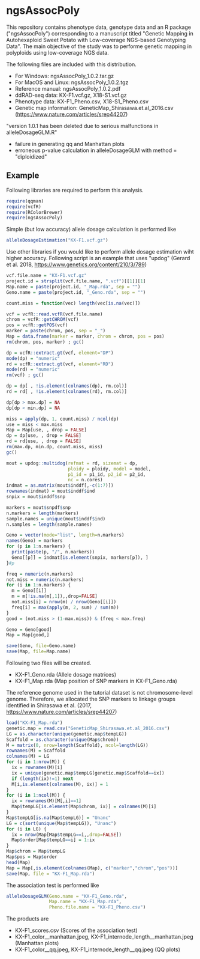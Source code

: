 # ngsAssocPoly
This repository contains phenotype data, genotype data and an R package ("ngsAssocPoly") corresponding to a manuscript titled "Genetic Mapping in Autohexaploid Sweet Potato with Low-coverage NGS-based Genotyping Data".
The main objective of the study was to performe genetic mapping in polyploids using low-coverage NGS data.

The following files are included with this distribution.

  - For Windows:   		ngsAssocPoly_1.0.2.tar.gz
  - For MacOS and Linux:	ngsAssocPoly_1.0.2.tgz
  - Reference manual:	ngsAssocPoly_1.0.2.pdf
  - ddRAD-seq data:	KX-F1.vcf.gz, X18-S1.vcf.gz
  - Phenotype data: KX-F1_Pheno.csv, X18-S1_Pheno.csv
  - Genetic map information: GeneticMap_Shirasawa.et.al_2016.csv (https://www.nature.com/articles/srep44207)

<!-- end list -->

"version 1.0.1 has been deleted due to serious malfunctions in alleleDosageGLM.R"
  - failure in generating qq and Manhattan plots
  - erroneous p-value calculation in alleleDosageGLM with method = "diploidized"


<!-- end list -->


## Example

Following libraries are required to perform this analysis.
``` r
require(qqman)
require(vcfR)
require(RColorBrewer)
require(ngsAssocPoly)
```

Simple (but low accuracy) allele dosage calculation is performed like
``` r 
alleleDosageEstimation("KX-F1.vcf.gz")
```

Use other libraries if you would like to perform allele dosage estimation wiht higher accuracy.
Following script is an example that uses "updog" (Gerard et al. 2018, https://www.genetics.org/content/210/3/789)
``` r 
vcf.file.name = "KX-F1.vcf.gz"
project.id = strsplit(vcf.file.name, ".vcf")[[1]][1]
Map.name = paste(project.id, "_Map.rda", sep = "")
Geno.name = paste(project.id, "_Geno.rda", sep = "")

count.miss = function(vec) length(vec[is.na(vec)])

vcf = vcfR::read.vcfR(vcf.file.name)
chrom = vcfR::getCHROM(vcf)
pos = vcfR::getPOS(vcf)
marker = paste(chrom, pos, sep = "_")
Map = data.frame(marker = marker, chrom = chrom, pos = pos)
rm(chrom, pos, marker) ; gc()

dp = vcfR::extract.gt(vcf, element="DP")
mode(dp) = "numeric"
rd = vcfR::extract.gt(vcf, element="RD")
mode(rd) = "numeric"
rm(vcf) ; gc()

dp = dp[ , !is.element(colnames(dp), rm.col)]
rd = rd[ , !is.element(colnames(rd), rm.col)]

dp[dp > max.dp] = NA
dp[dp < min.dp] = NA

miss = apply(dp, 1, count.miss) / ncol(dp)
use = miss < max.miss
Map = Map[use, , drop = FALSE]
dp = dp[use, , drop = FALSE]
rd = rd[use, , drop = FALSE]
rm(max.dp, min.dp, count.miss, miss)
gc()

mout = updog::multidog(refmat = rd, sizemat = dp, 
                       ploidy = ploidy, model = model, 
                       p1_id = p1_id, p2_id = p2_id, 
                       nc = n.cores)
indmat = as.matrix(mout$inddf[,-c(1:7)])
rownames(indmat) = mout$inddf$ind
snpix = mout$inddf$snp

markers = mout$snpdf$snp
n.markers = length(markers)
sample.names = unique(mout$inddf$ind)
n.samples = length(sample.names)

Geno = vector(mode="list", length=n.markers)
names(Geno) = markers
for (p in 1:n.markers) {
  print(paste(p, "/", n.markers))
  Geno[[p]] = indmat[is.element(snpix, markers[p]), ]
}#p

freq = numeric(n.markers)
not.miss = numeric(n.markers)
for (i in 1:n.markers) {
  m = Geno[[i]]
  m = m[!is.na(m[,1]),,drop=FALSE]
  not.miss[i] = nrow(m) / nrow(Geno[[i]])
  freq[i] = max(apply(m, 2, sum) / sum(m))
}
good = (not.miss > (1-max.miss)) & (freq < max.freq)

Geno = Geno[good]
Map = Map[good,]

save(Geno, file=Geno.name)
save(Map, file=Map.name)
```

Following two files will be created.

  - KX-F1_Geno.rda (Allele dosage matrices)
  - KX-F1_Map.rda (Map position of SNP markers in KX-F1_Geno.rda)

<!-- end list -->

The reference genome used in the tutorial dataset is not chromosome-level genome.
Therefore, we allocated the SNP markers to linkage groups identified in Shirasawa et al. (2017, https://www.nature.com/articles/srep44207)
``` r
load("KX-F1_Map.rda")
genetic.map = read.csv("GeneticMap_Shirasawa.et.al_2016.csv")
LG = as.character(unique(genetic.map$tempLG))
Scaffold = as.character(unique(Map$chrom))
M = matrix(0, nrow=length(Scaffold), ncol=length(LG))
rownames(M) = Scaffold
colnames(M) = LG
for (i in 1:nrow(M)) {
  ix = rownames(M)[i]
  ix = unique(genetic.map$tempLG[genetic.map$Scaffold==ix])
  if (length(ix)!=1) next
  M[i,is.element(colnames(M), ix)] = 1
}
for (i in 1:ncol(M)) {
  ix = rownames(M)[M[,i]==1]
  Map$tempLG[is.element(Map$chrom, ix)] = colnames(M)[i]
}
Map$tempLG[is.na(Map$tempLG)] = "Unanc"
LG = c(sort(unique(Map$tempLG)), "Unanc")
for (i in LG) {
  ix = nrow(Map[Map$tempLG==i,,drop=FALSE])
  Map$order[Map$tempLG==i] = 1:ix
}
Map$chrom = Map$tempLG
Map$pos = Map$order
head(Map)
Map = Map[,is.element(colnames(Map), c("marker","chrom","pos"))]
save(Map, file = "KX-F1_Map.rda")
```

The association test is performed like
``` r
alleleDosageGLM(Geno.name = "KX-F1_Geno.rda",
                Map.name = "KX-F1_Map.rda",
                Pheno.file.name = "KX-F1_Pheno.csv")
```

The products are

  - KX-F1_scores.csv (Scores of the association test)
  - KX-F1_color__manhattan.jpeg, KX-F1_internode_length__manhattan.jpeg (Manhattan plots)
  - KX-F1_color__qq.jpeg, KX-F1_internode_length__qq.jpeg (QQ plots)

<!-- end list -->
